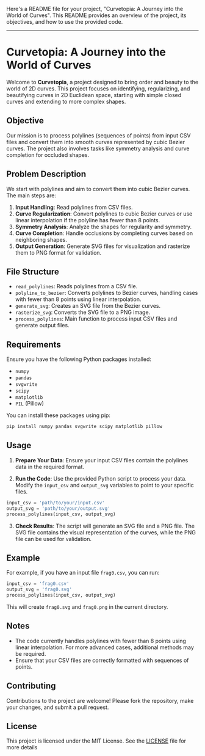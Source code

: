 Here's a README file for your project, "Curvetopia: A Journey into the World of Curves". This README provides an overview of the project, its objectives, and how to use the provided code.

---

# Curvetopia: A Journey into the World of Curves

Welcome to **Curvetopia**, a project designed to bring order and beauty to the world of 2D curves. This project focuses on identifying, regularizing, and beautifying curves in 2D Euclidean space, starting with simple closed curves and extending to more complex shapes.

## Objective

Our mission is to process polylines (sequences of points) from input CSV files and convert them into smooth curves represented by cubic Bezier curves. The project also involves tasks like symmetry analysis and curve completion for occluded shapes.

## Problem Description

We start with polylines and aim to convert them into cubic Bezier curves. The main steps are:

1. **Input Handling**: Read polylines from CSV files.
2. **Curve Regularization**: Convert polylines to cubic Bezier curves or use linear interpolation if the polyline has fewer than 8 points.
3. **Symmetry Analysis**: Analyze the shapes for regularity and symmetry.
4. **Curve Completion**: Handle occlusions by completing curves based on neighboring shapes.
5. **Output Generation**: Generate SVG files for visualization and rasterize them to PNG format for validation.

## File Structure

- `read_polylines`: Reads polylines from a CSV file.
- `polyline_to_bezier`: Converts polylines to Bezier curves, handling cases with fewer than 8 points using linear interpolation.
- `generate_svg`: Creates an SVG file from the Bezier curves.
- `rasterize_svg`: Converts the SVG file to a PNG image.
- `process_polylines`: Main function to process input CSV files and generate output files.

## Requirements

Ensure you have the following Python packages installed:
- `numpy`
- `pandas`
- `svgwrite`
- `scipy`
- `matplotlib`
- `PIL` (Pillow)

You can install these packages using pip:

```sh
pip install numpy pandas svgwrite scipy matplotlib pillow
```

## Usage

1. **Prepare Your Data**: Ensure your input CSV files contain the polylines data in the required format.

2. **Run the Code**: Use the provided Python script to process your data. Modify the `input_csv` and `output_svg` variables to point to your specific files.

```python
input_csv = 'path/to/your/input.csv'
output_svg = 'path/to/your/output.svg'
process_polylines(input_csv, output_svg)
```

3. **Check Results**: The script will generate an SVG file and a PNG file. The SVG file contains the visual representation of the curves, while the PNG file can be used for validation.

## Example

For example, if you have an input file `frag0.csv`, you can run:

```python
input_csv = 'frag0.csv'
output_svg = 'frag0.svg'
process_polylines(input_csv, output_svg)
```

This will create `frag0.svg` and `frag0.png` in the current directory.

## Notes

- The code currently handles polylines with fewer than 8 points using linear interpolation. For more advanced cases, additional methods may be required.
- Ensure that your CSV files are correctly formatted with sequences of points.

## Contributing

Contributions to the project are welcome! Please fork the repository, make your changes, and submit a pull request.

## License

This project is licensed under the MIT License. See the [LICENSE](LICENSE) file for more details
